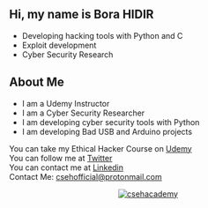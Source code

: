 ## Hi, my name is Bora HIDIR

- Developing hacking tools with Python and C
- Exploit development
- Cyber Security Research

## About Me

- I am a Udemy Instructor
- I am a Cyber Security Researcher
- I am developing cyber security tools with Python
- I am developing Bad USB and Arduino projects

You can take my Ethical Hacker Course on [Udemy][df2]                                                                       
You can follow me at [Twitter][df3]                                             
You can contact me at [Linkedin][df4]                                              
Contact Me: csehofficial@protonmail.com

[//]: # 
   [df2]: <https://www.udemy.com/course/uygulamali-etik-hacker-olma-kursu/?src=sac&kw=uygulamal%C4%B1+etik+hacker>
   [df3]: <https://twitter.com/borahidirr/>
   [df4]: <https://www.linkedin.com/in/bora-h%C4%B1d%C4%B1r/>
   
<p align="center"> <a href="https://github.com/ryo-ma/github-profile-trophy"><img src="https://github-profile-trophy.vercel.app/?username=csehacademy" alt="csehacademy" /></a> </p>

<p align="center">
	<a href="https://github.com/csehacademy">
	</a>
</p>

[//]: # 
   [df2]: <https://www.udemy.com/course/uygulamali-etik-hacker-olma-kursu/?src=sac&kw=uygulamal%C4%B1+etik+hacker>
   [df3]: <https://twitter.com/borahidirr/>
   [df4]: <https://www.linkedin.com/in/bora-h%C4%B1d%C4%B1r/>
